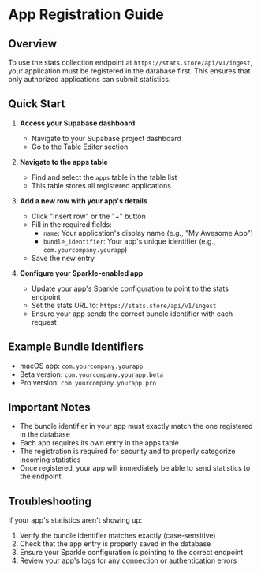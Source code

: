 # App Registration Guide

## Overview

To use the stats collection endpoint at `https://stats.store/api/v1/ingest`, your application must be registered in the database first. This ensures that only authorized applications can submit statistics.

## Quick Start

1. **Access your Supabase dashboard**
   - Navigate to your Supabase project dashboard
   - Go to the Table Editor section

2. **Navigate to the apps table**
   - Find and select the `apps` table in the table list
   - This table stores all registered applications

3. **Add a new row with your app's details**
   - Click "Insert row" or the "+" button
   - Fill in the required fields:
     - `name`: Your application's display name (e.g., "My Awesome App")
     - `bundle_identifier`: Your app's unique identifier (e.g., `com.yourcompany.yourapp`)
   - Save the new entry

4. **Configure your Sparkle-enabled app**
   - Update your app's Sparkle configuration to point to the stats endpoint
   - Set the stats URL to: `https://stats.store/api/v1/ingest`
   - Ensure your app sends the correct bundle identifier with each request

## Example Bundle Identifiers

- macOS app: `com.yourcompany.yourapp`
- Beta version: `com.yourcompany.yourapp.beta`
- Pro version: `com.yourcompany.yourapp.pro`

## Important Notes

- The bundle identifier in your app must exactly match the one registered in the database
- Each app requires its own entry in the apps table
- The registration is required for security and to properly categorize incoming statistics
- Once registered, your app will immediately be able to send statistics to the endpoint

## Troubleshooting

If your app's statistics aren't showing up:

1. Verify the bundle identifier matches exactly (case-sensitive)
2. Check that the app entry is properly saved in the database
3. Ensure your Sparkle configuration is pointing to the correct endpoint
4. Review your app's logs for any connection or authentication errors